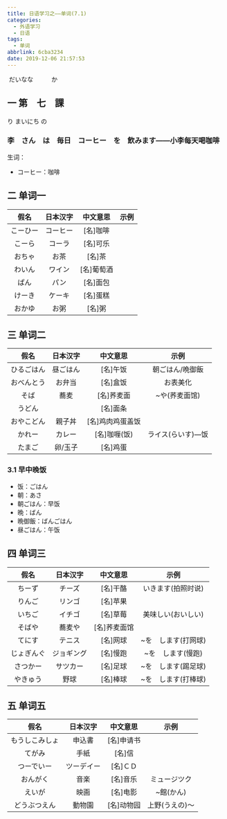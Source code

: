 ```yaml
---
title: 日语学习之——单词(7.1)
categories:
  - 外语学习
  - 日语
tags:
  - 单词
abbrlink: 6cba3234
date: 2019-12-06 21:57:53
---
```

​		だいなな　　　か
## 一 第　七　課

り									まいにち											の
### 李　さん　は　毎日　コーヒー　を　飲みます——小李每天喝咖啡

<!--more-->

生词：  

* コーヒー：咖啡

## 二 单词一 

|   假名   | 日本汉字 |  中文意思  | 示例 |
| :------: | :------: | :--------: | :--: |
| こーひー | コーヒー |  [名]咖啡  |      |
|  こーら  |  コーラ  |  [名]可乐  |      |
|  おちゃ  |   お茶   |   [名]茶   |      |
|  わいん  |  ワイン  | [名]葡萄酒 |      |
|   ぱん   |   パン   |  [名]面包  |      |
|  けーき  |  ケーキ  |  [名]蛋糕  |      |
|  おかゆ  |   お粥   |   [名]粥   |      |

## 三 单词二

|    假名    | 日本汉字 |     中文意思     |       示例        |
| :--------: | :------: | :--------------: | :---------------: |
| ひるごはん | 昼ごはん |     [名]午饭     |  朝ごはん/晩御飯  |
| おべんとう |  お弁当  |     [名]盒饭     |     お表美化      |
|    そば    |   蕎麦   |    [名]荞麦面    |   ~や(荞麦面馆)   |
|   うどん   |          |     [名]面条     |                   |
| おやこどん |  親子丼  | [名]鸡肉鸡蛋盖饭 |                   |
|   かれー   |  カレー  |   [名]咖喱(饭)   | ライス(らいす)—饭 |
|   たまご   | 卵/玉子  |     [名]鸡蛋     |                   |

###  3.1 早中晚饭

* 饭：ごはん
* 朝：あさ
* 朝ごはん：早饭
* 晩：ばん
* 晩御飯：ばんごはん
* 昼ごはん：午饭

## 四 单词三

|    假名    |  日本汉字  |   中文意思   |        示例         |
| :--------: | :--------: | :----------: | :-----------------: |
|   ちーず   |   チーズ   |   [名]干酪   | いきます(拍照时说)  |
|   りんご   |   リンゴ   |   [名]苹果   |                     |
|   いちご   |   イチゴ   |   [名]草莓   | 美味しい(おいしい)  |
|   そばや   |   蕎麦や   | [名]荞麦面馆 |                     |
|   てにす   |   テニス   |   [名]网球   | ~を　します(打网球) |
| じょぎんぐ | ジョギング |   [名]慢跑   |  ~を　します(慢跑)  |
|  さつかー  |  サツカー  |   [名]足球   | ~を　します(踢足球) |
|  やきゅう  |    野球    |   [名]棒球   | ~を　します(打棒球) |

## 五 单词五

|      假名      |  日本汉字  |  中文意思  |      示例      |
| :------------: | :--------: | :--------: | :------------: |
| もうしこみしょ |   申込書   | [名]申请书 |                |
|     てがみ     |    手紙    |   [名]信   |                |
|   つーでいー   | ツーデイー |  [名]ＣＤ  |                |
|    おんがく    |    音楽    |  [名]音乐  |  ミュージツク  |
|     えいが     |    映画    |  [名]电影  |   ~館(かん)    |
|  どうぶつえん  |   動物園   | [名]动物园 | 上野(うえの)～ |

